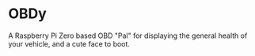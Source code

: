 # OBDy
A Raspberry Pi Zero based OBD "Pal" for displaying the general health of your vehicle, and a cute face to boot. 
